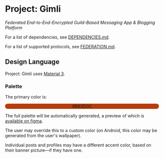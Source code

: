 # Project: Gimli

*Federated End-to-End-Encrypted Guild-Based Messaging App & Blogging Platform*

For a list of dependencies, see [DEPENDENCIES.md](DEPENDENCIES.md).

For a list of supported protocols, see [FEDERATION.md](FEDERATION.md).

## Design Language

Project: Gimli uses [Material 3](https://m3.material.io).

### Palette

The primary color is:

<p style="background-color: #B63D0C; border-radius: 8px; text-align: center">#B63D0C</p>

The full palette will be automatically generated,
a preview of which is [available on figma](https://www.figma.com/file/XcNlZiYl8XdyqEw6Xu9Tip/Project%3A-Gimli-Palette?type=design&node-id=0%3A1&mode=design&t=4Ik2RjiuI0mwZ49u-1).

The user may override this to a custom color (on Android, this color may be generated from the user's wallpaper).

Individual posts and profiles may have a different accent color, based on their banner picture—if they have one.
